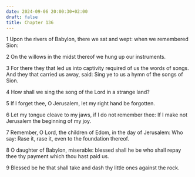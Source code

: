 ```yaml
---
date: 2024-09-06 20:00:30+02:00
draft: false
title: Chapter 136
---
```




1 Upon the rivers of Babylon, there we sat and wept: when we remembered Sion:

2 On the willows in the midst thereof we hung up our instruments.

3 For there they that led us into captivity required of us the words of songs. And they that carried us away, said: Sing ye to us a hymn of the songs of Sion.

4 How shall we sing the song of the Lord in a strange land?

5 If I forget thee, O Jerusalem, let my right hand be forgotten.

6 Let my tongue cleave to my jaws, if I do not remember thee: If I make not Jerusalem the beginning of my joy.

7 Remember, O Lord, the children of Edom, in the day of Jerusalem: Who say: Rase it, rase it, even to the foundation thereof.

8 O daughter of Babylon, miserable: blessed shall he be who shall repay thee thy payment which thou hast paid us.

9 Blessed be he that shall take and dash thy little ones against the rock.

